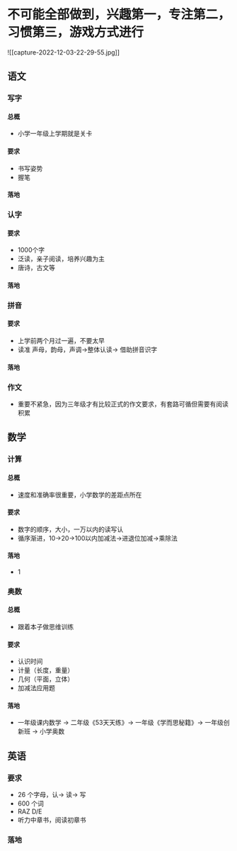 # 不可能全部做到，兴趣第一，专注第二，习惯第三，游戏方式进行
![[capture-2022-12-03-22-29-55.jpg]]
## 语文
### 写字
#### 总概
* 小学一年级上学期就是关卡
#### 要求
* 书写姿势
* 握笔
#### 落地
### 认字
#### 要求
* 1000个字
* 泛读，亲子阅读，培养兴趣为主
* 唐诗，古文等
#### 落地

### 拼音
#### 要求
* 上学前两个月过一遍，不要太早
* 读准 声母，韵母，声调->整体认读-> 借助拼音识字
#### 落地

### 作文
* 重要不紧急，因为三年级才有比较正式的作文要求，有套路可循但需要有阅读积累


## 数学
### 计算
#### 总概
* 速度和准确率很重要，小学数学的差距点所在
#### 要求
* 数字的顺序，大小，一万以内的读写认
* 循序渐进，10->20->100以内加减法->进退位加减->乘除法
#### 落地
* 1
### 奥数
#### 总概
* 跟着本子做思维训练
#### 要求
* 认识时间
* 计量（长度，重量）
* 几何（平面，立体）
* 加减法应用题
#### 落地
* 一年级课内数学 -> 二年级《53天天练》-> 一年级《学而思秘籍》-> 一年级创新班 -> 小学奥数
## 英语
### 要求
* 26 个字母，认-> 读-> 写
* 600 个词
* RAZ D/E
* 听力中章书，阅读初章书
### 落地


